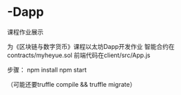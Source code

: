 # -Dapp
课程作业展示

为《区块链与数字货币》课程以太坊Dapp开发作业
智能合约在contracts/myheyue.sol
前端代码在client/src/App.js

步骤：
npm install
npm start

（可能还要truffle compile && truffle migrate）
